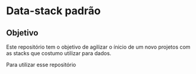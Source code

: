 # Data-stack padrão

## Objetivo

Este repositório tem o objetivo de agilizar o ínicio de um novo projetos com as stacks que costumo utilizar para dados.


Para utilizar esse repositório

